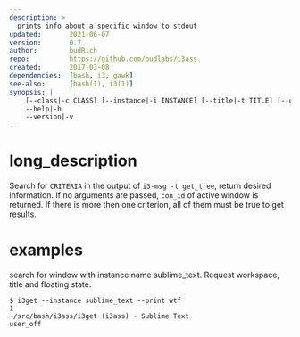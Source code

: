 ```yaml
---
description: >
  prints info about a specific window to stdout
updated:       2021-06-07
version:       0.7
author:        budRich
repo:          https://github.com/budlabs/i3ass
created:       2017-03-08
dependencies:  [bash, i3, gawk]
see-also:      [bash(1), i3(1)]
synopsis: |
    [--class|-c CLASS] [--instance|-i INSTANCE] [--title|-t TITLE] [--conid|-n CON_ID] [--id|-d WIN_ID] [--mark|-m MARK] [--titleformat|-o TITLE_FORMAT] [--active|-a] [--synk|-y] [--print|-r OUTPUT] [--json TREE]
    --help|-h
    --version|-v
...
```


# long_description

Search for `CRITERIA` in the output of `i3-msg -t get_tree`,
return desired information.
If no arguments are passed,
`con_id` of active window is returned.
If there is more then one criterion,
all of them must be true to get results.

# examples

search for window with instance name sublime_text. 
Request workspace, title and floating state.  

``` shell
$ i3get --instance sublime_text --print wtf 
1
~/src/bash/i3ass/i3get (i3ass) - Sublime Text
user_off
```
